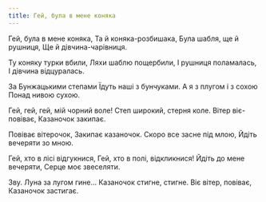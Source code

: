 ```yaml
---
title: Гей, була в мене коняка
---
```

Гей, була в мене коняка,
Та й коняка-розбишака,
Була шабля, ще й рушниця,
Ще й дівчина-чарівниця.

Ту коняку турки вбили,
Ляхи шаблю пощербили,
І рушниця поламалась,
І дівчина відцуралась.

За Бунжацькими степами
Їдуть наші з бунчуками.
А я з плугом і з сохою
Понад нивою сухою.

Гей, гей, гей, мій чорний воле!
Степ широкий, стерня коле.
Вітер віє-повіває,
Казаночок закипає.

Повіває вітерочок,
Закипає казаночок.
Скоро все засне під млою,
Йдіть вечеряти зо мною.

Гей, хто в лісі відгукнися,
Гей, хто в полі, відкликнися!
Йдіть до мене вечеряти,
Серце моє звеселяти.

Зву. Луна за лугом гине...
Казаночок стигне, стигне.
Віє вітер, повіває,
Казаночок застигає.
